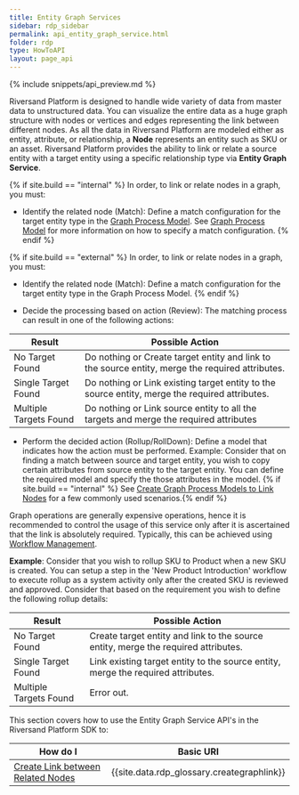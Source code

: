 ```yaml
---
title: Entity Graph Services
sidebar: rdp_sidebar
permalink: api_entity_graph_service.html
folder: rdp
type: HowToAPI
layout: page_api
---
```


{% include snippets/api_preview.md %}

Riversand Platform is designed to handle wide variety of data from master data to unstructured data. You can visualize the entire data as a huge graph structure with nodes or vertices and edges representing the link between different nodes. As all the data in Riversand Platform are modeled either as entity, attribute, or relationship, a **Node** represents an entity such as SKU or an asset. Riversand Platform provides the ability to link or relate a source entity with a target entity using a specific relationship type via **Entity Graph Service**. 

{% if site.build == "internal" %}
In order, to link or relate nodes in a graph, you must:
* Identify the related node (Match): Define a match configuration for the target entity type in the [Graph Process Model](api_graph_process_model.html). See [Graph Process Model](api_graph_process_model.html) for more information on how to specify a match configuration.
{% endif %}

{% if site.build == "external" %}
In order, to link or relate nodes in a graph, you must:
* Identify the related node (Match): Define a match configuration for the target entity type in the Graph Process Model.
{% endif %}

* Decide the processing based on action (Review): The matching process can result in one of the following actions:

| Result | Possible Action |
|----------|-------------|
| No Target Found | Do nothing or Create target entity and link to the source entity, merge the required attributes. |
| Single Target Found | Do nothing or Link existing target entity to the source entity, merge the required attributes. |
| Multiple Targets Found | Do nothing or Link source entity to all the targets and merge the required attributes  |

* Perform the decided action (Rollup/RollDown): Define a model that indicates how the action must be performed. Example: Consider that on finding a match between source and target entity, you wish to copy certain attributes from source entity to the target entity. You can define the required model and specify the those attributes in the model. {% if site.build == "internal" %} See [Create Graph Process Models to Link Nodes](api_create_graph_process_model.html) for a few commonly used scenarios.{% endif %}

Graph operations are generally expensive operations, hence it is recommended to control the usage of this service only after it is ascertained that the link is absolutely required. Typically, this can be achieved using [Workflow Management](/{{site.data.rdp_links_version.APP}}/wf_manage_workflows.html). 

**Example**: Consider that you wish to rollup SKU to Product when a new SKU is created. You can setup a step in the 'New Product Introduction' workflow to execute rollup as a system activity only after the created SKU is reviewed and approved. Consider that based on the requirement you wish to define the following rollup details:

| Result | Possible Action |
|----------|-------------|
| No Target Found | Create target entity and link to the source entity, merge the required attributes. |
| Single Target Found | Link existing target entity to the source entity, merge the required attributes. |
| Multiple Targets Found | Error out.|

This section covers how to use the Entity Graph Service API's in the Riversand Platform SDK to:

| How do I | Basic URI |
|----------|-------------|
| [Create Link between Related Nodes](api_create_link.html) | {{site.data.rdp_glossary.creategraphlink}} |